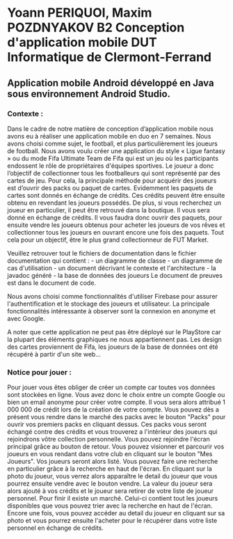 # Yoann PERIQUOI, Maxim POZDNYAKOV B2 Conception d'application mobile DUT Informatique de Clermont-Ferrand

## Application mobile Android développé en Java sous environnement Android Studio.

### Contexte : 
Dans le cadre de notre matière de conception d’application mobile nous avons eu à réaliser
une application mobile en duo en 7 semaines. Nous avons choisi comme sujet, le football, et plus
particulièrement les joueurs de football. Nous avons voulu créer une application du style « Ligue
fantasy » ou du mode Fifa Ultimate Team de Fifa qui est un jeu où les participants endossent le rôle de
propriétaires d'équipes sportives. Le joueur a donc l’objectif de collectionner tous les footballeurs qui
sont représenté par des cartes de jeu. Pour cela, la principale méthode pour acquérir des joueurs est
d’ouvrir des packs ou paquet de cartes. Evidemment les paquets de cartes sont donnés en échange de
crédits. Ces crédits peuvent être ensuite obtenu en revendant les joueurs possédés. De plus, si vous
recherchez un joueur en particulier, il peut être retrouvé dans la boutique. Il vous sera donné en
échange de crédits. Il vous faudra donc ouvrir des paquets, pour ensuite vendre les joueurs obtenus
pour acheter les joueurs de vos rêves et collectionner tous les joueurs en ouvrant encore une fois des
paquets. Tout cela pour un objectif, être le plus grand collectionneur de FUT Market.


Veuillez retrouver tout le fichiers de documentation dans le fichier documentation qui contient :
	- un diagramme de classe
	- un diagramme de cas d'utilisation
	- un document décrivant le contexte et l'architecture
	- la javadoc généré
	- la base de données des joueurs
Le document de preuves est dans le document de code.

Nous avons choisi comme fonctionnalités d'utiliser Firebase pour assurer l'authentification et le stockage des joueurs et utilisateur.
La principale fonctionnalités intéressante à observer sont la connexion en anonyme et avec Google.

A noter que cette application ne peut pas être déployé sur le PlayStore car la plupart des éléments graphiques ne nous appartiennent pas.
Les design des cartes proviennent de Fifa, les joueurs de la base de données ont été récupéré à partir d'un site web...

### Notice pour jouer :

Pour jouer vous êtes obliger de créer un compte car toutes vos données sont stockées en ligne.
Vous avez donc le choix entre un compte Google ou bien un email anonyme pour créer votre compte.
Il vous sera alors attribué 1 000 000 de crédit lors de la création de votre compte.
Vous pouvez dès a présent vous rendre dans le marché des packs avec le bouton "Packs" pour ouvrir vos premiers packs en cliquant dessus.
Ces packs vous seront échangé contre des crédits et vous trouverez a l'intérieur des joueurs qui rejoindrons vôtre collection personnelle.
Vous pouvez rejoindre l'écran principal grâce au bouton de retour.
Vous pouvez visionner et parcourir vos joueurs en vous rendant dans votre club en cliquant sur le bouton "Mes Joueurs".
Vos joueurs seront alors listé. Vous pouvez faire une recherche en particulier grâce à la recherche en haut de l'écran.
En cliquant sur la photo du joueur, vous verrez alors apparaître le detail du joueur que vous pourrez ensuite vendre avec le bouton vendre.
La valeur du joueur sera alors ajouté à vos crédits et le joueur sera retirer de votre liste de joueur personnel.
Pour finir il existe un marché. Celui-ci contient tout les joueurs disponibles que vous pouvez trier avec la recherche en haut de l'écran.
Encore une fois, vous pouvez accéder au detail du joueur en cliquant sur sa photo et vous pourrez ensuite l'acheter pour le récupérer dans votre liste
personnel en échange de crédits. 
